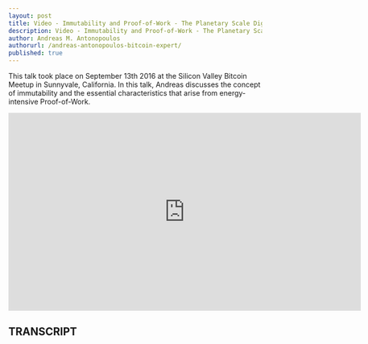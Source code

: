 ```yaml
---
layout: post
title: Video - Immutability and Proof-of-Work - The Planetary Scale Digital Monument
description: Video - Immutability and Proof-of-Work - The Planetary Scale Digital Monument
author: Andreas M. Antonopoulos
authorurl: /andreas-antonopoulos-bitcoin-expert/
published: true
---
```


<p>This talk took place on September 13th 2016 at the Silicon Valley Bitcoin Meetup in Sunnyvale, California. In this talk, Andreas discusses the concept of immutability and the essential characteristics that arise from energy-intensive Proof-of-Work.</p>

<center><iframe width="700" height="394" src="https://www.youtube.com/embed/rsLrJp6cLf4?list=PLPQwGV1aLnTthcG265_FYSaV24hFScvC0" frameborder="0" allowfullscreen></iframe></center>

<h2>TRANSCRIPT</h2>
